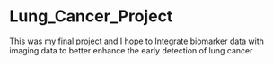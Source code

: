 # Lung_Cancer_Project
This was my final project and I hope to Integrate biomarker data with imaging data to better enhance the early detection of lung cancer
